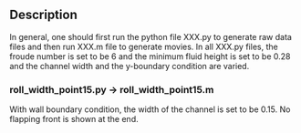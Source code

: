 ## Description

In general, one should first run the python file XXX.py to generate raw data files and then run XXX.m file to generate movies. In all XXX.py files, the froude number is set to be 6 and the minimum fluid height is set to be 0.28 and the channel width and the y-boundary condition are varied.


### roll_width_point15.py -> roll_width_point15.m

With wall boundary condition, the width of the channel is set to be 0.15. No flapping front is shown at the end. 





